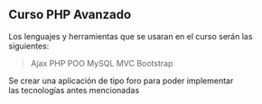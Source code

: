 ## Curso PHP Avanzado

Los lenguajes y herramientas que se usaran en el curso serán las siguientes: <br />

> Ajax
> PHP POO
> MySQL
> MVC
> Bootstrap

Se crear una aplicación de tipo foro para poder implementar <br /> 
las tecnologías antes mencionadas